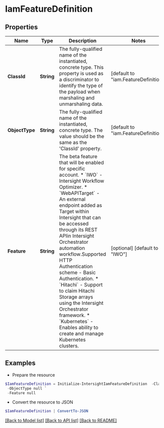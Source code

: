 # IamFeatureDefinition
## Properties

Name | Type | Description | Notes
------------ | ------------- | ------------- | -------------
**ClassId** | **String** | The fully-qualified name of the instantiated, concrete type. This property is used as a discriminator to identify the type of the payload when marshaling and unmarshaling data. | [default to "iam.FeatureDefinition"]
**ObjectType** | **String** | The fully-qualified name of the instantiated, concrete type. The value should be the same as the &#39;ClassId&#39; property. | [default to "iam.FeatureDefinition"]
**Feature** | **String** | The beta feature that will be enabled for specific account. * &#x60;IWO&#x60; - Intersight Workflow Optimizer. * &#x60;WebAPITarget&#x60; - An external endpoint added as Target within Intersight that can be accessed through its REST APIin Intersight Orchestrator automation workflow.Supported HTTP Authentication scheme - Basic Authentication. * &#x60;Hitachi&#x60; - Support to claim Hitachi Storage arrays using the Intersight Orchestrator framework. * &#x60;Kubernetes&#x60; - Enables ability to create and manage Kubernetes clusters. | [optional] [default to "IWO"]

## Examples

- Prepare the resource
```powershell
$IamFeatureDefinition = Initialize-IntersightIamFeatureDefinition  -ClassId null `
 -ObjectType null `
 -Feature null
```

- Convert the resource to JSON
```powershell
$IamFeatureDefinition | ConvertTo-JSON
```

[[Back to Model list]](../README.md#documentation-for-models) [[Back to API list]](../README.md#documentation-for-api-endpoints) [[Back to README]](../README.md)

